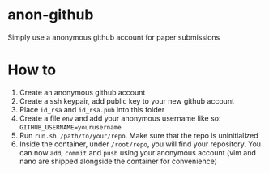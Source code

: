 # anon-github
Simply use a anonymous github account for paper submissions

# How to
1. Create an anonymous github account
2. Create a ssh keypair, add public key to your new github account
3. Place `id_rsa` and `id_rsa.pub` into this folder
4. Create a file `env` and add your anonymous username like so: `GITHUB_USERNAME=yourusername`
5. Run `run.sh /path/to/your/repo`. Make sure that the repo is uninitialized
6. Inside the container, under `/root/repo`, you will find your repository. You can now `add`, `commit` and `push` using your anonymous account (vim and nano are shipped alongside the container for convenience)
